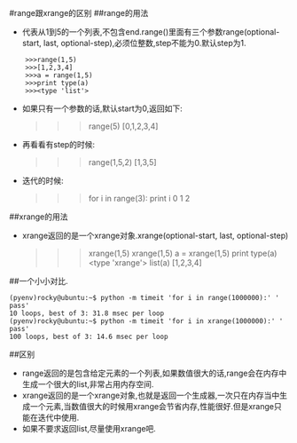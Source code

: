 #range跟xrange的区别
##range的用法
* 代表从1到5的一个列表,不包含end.range()里面有三个参数range(optional-start, last, optional-step),必须位整数,step不能为0.默认step为1.

```
	>>>range(1,5)
	>>>[1,2,3,4]
	>>>a = range(1,5)
	>>>print type(a)
	>>><type 'list'>
```

* 如果只有一个参数的话,默认start为0,返回如下:

	>>>range(5)
	>>>[0,1,2,3,4]

* 再看看有step的时候:

	>>>range(1,5,2)
	>>>[1,3,5]

* 迭代的时候:

	>>>for i in range(3):
	>>>    print i
	>>>0
	>>>1
	>>>2

##xrange的用法

* xrange返回的是一个xrange对象.xrange(optional-start, last, optional-step)

	>>>xrange(1,5)
	>>>xrange(1,5)
	>>>a = xrange(1,5)
	>>>print type(a)
	>>><type 'xrange'>
	>>>list(a)
	>>>[1,2,3,4]

##一个小小对比.

	(pyenv)rocky@ubuntu:~$ python -m timeit 'for i in range(1000000):' ' pass'
	10 loops, best of 3: 31.8 msec per loop
	(pyenv)rocky@ubuntu:~$ python -m timeit 'for i in xrange(1000000):' ' pass'
	100 loops, best of 3: 14.6 msec per loop

	
##区别

* range返回的是包含给定元素的一个列表,如果数值很大的话,range会在内存中生成一个很大的list,非常占用内存空间.
* xrange返回的是一个xrange对象,也就是返回一个生成器,一次只在内存当中生成一个元素,当数值很大的时候用xrange会节省内存,性能很好.但是xrange只能在迭代中使用.
* 如果不要求返回list,尽量使用xrange吧.
	
